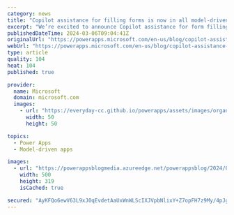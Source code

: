 ```yaml
---
category: news
title: "Copilot assistance for filling forms is now in all model-driven apps"
excerpt: "We’re excited to announce Copilot assistance for form filling is now available for all model-driven apps – across Power Apps and your favorite Dynamics 365 model-driven apps!\n"
publishedDateTime: 2024-03-06T09:04:41Z
originalUrl: "https://powerapps.microsoft.com/en-us/blog/copilot-assistance-for-filling-forms-all-model-driven-apps/"
webUrl: "https://powerapps.microsoft.com/en-us/blog/copilot-assistance-for-filling-forms-all-model-driven-apps/"
type: article
quality: 104
heat: 104
published: true

provider:
  name: Microsoft
  domain: microsoft.com
  images:
    - url: "https://everyday-cc.github.io/powerapps/assets/images/organizations/microsoft.com-50x50.jpg"
      width: 50
      height: 50

topics:
  - Power Apps
  - Model-driven apps

images:
  - url: "https://powerappsblogmedia.azureedge.net/powerappsblog/2024/03/PPAC-SettingWithDropdown1-resized.png"
    width: 500
    height: 319
    isCached: true

secured: "AyKFQo6ewV63L9xJ0qEvdetAaUxWnWLScIXJVpbNlixY+Z7opFH7z9My/4pJg6PiJIJ/Y28G6ZZqLVyZKBqwQy6AaMAQ48wMHEHsrfBo4vF9YTCAJTGe+egnKCBddgz0ErZ+ypPCTi+Yj69574WlTiq3CzHTJ9ndxJ9zPGYdrD8Ri5GjF10NTvgIl4mcrtOhfeJWtL+UAM6gY+IoOVAcoY+G36rD/O4XgNxWrkB4TeAalxYWiHt1fYekL4SIElzw5oSrWu2QFlvqPaJzcP+06G0yAOwtcDwhhgUIIs2MQxPD5NAhjzVC0RVxoCSLRvVi/aWQQImhDFszJPiRRQzA+8YhOH2DSu6HTUr8VogSlTE=;pVcUwu2JV4OitL8hPDRaww=="
---
```


